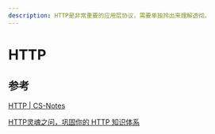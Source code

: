 ```yaml
---
description: HTTP是非常重要的应用层协议，需要单独拎出来理解透彻。
---
```


# HTTP

## 参考

[HTTP \| CS-Notes](http://www.cyc2018.xyz/%E8%AE%A1%E7%AE%97%E6%9C%BA%E5%9F%BA%E7%A1%80/HTTP/HTTP.html)

[HTTP灵魂之问，巩固你的 HTTP 知识体系](https://juejin.cn/post/6844904100035821575)

